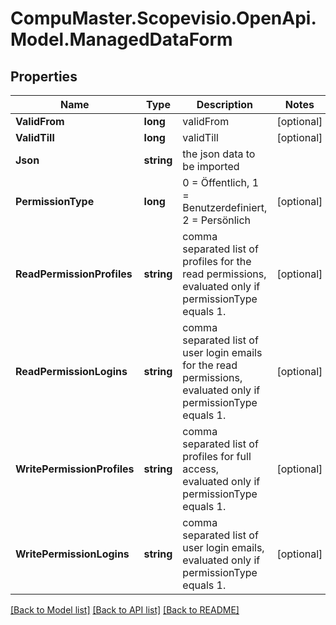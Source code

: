 
# CompuMaster.Scopevisio.OpenApi.Model.ManagedDataForm

## Properties

Name | Type | Description | Notes
------------ | ------------- | ------------- | -------------
**ValidFrom** | **long** | validFrom | [optional] 
**ValidTill** | **long** | validTill | [optional] 
**Json** | **string** | the json data to be imported | 
**PermissionType** | **long** | 0 &#x3D; Öffentlich, 1 &#x3D; Benutzerdefiniert, 2 &#x3D; Persönlich | [optional] 
**ReadPermissionProfiles** | **string** | comma separated list of profiles for the read permissions, evaluated only if permissionType equals 1. | [optional] 
**ReadPermissionLogins** | **string** | comma separated list of user login emails for the read permissions, evaluated only if permissionType equals 1. | [optional] 
**WritePermissionProfiles** | **string** | comma separated list of profiles for full access, evaluated only if permissionType equals 1. | [optional] 
**WritePermissionLogins** | **string** | comma separated list of user login emails, evaluated only if permissionType equals 1. | [optional] 

[[Back to Model list]](../README.md#documentation-for-models)
[[Back to API list]](../README.md#documentation-for-api-endpoints)
[[Back to README]](../README.md)

